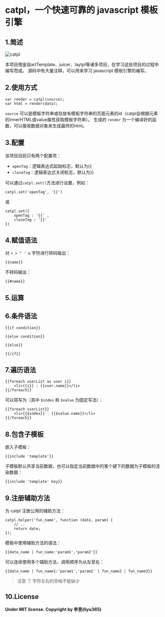 # catpl，一个快速可靠的 javascript 模板引擎

## 1.简述

![catpl](https://liyu365.github.io/catpl/catpl.png)

本项目借鉴自artTemplate、juicer、laytpl等诸多项目，在学习这些项目的过程中编写而成。
源码中有大量注释，可以用来学习 javascript 模板引擎的编写。

## 2.使用方式

```
var render = catpl(source);
var html = render(data);
```

`source` 可以是模板字符串或存放有模板字符串的页面元素的id（catpl会根据元素的innerHTML或value属性获取模板字符串）。
生成的 `render` 为一个编译好的函数，可以接收数据对象来生成最终的html。

## 3.配置

该项目目前只有两个配置项：

* `openTag`：逻辑表达式起始标志，默认为{{
* `closeTag`：逻辑表达式关闭标志，默认为}}

可以通过``catpl.set()``方法进行设置，例如：

```
catpl.set('openTag', '{{')
```

或

```
catpl.set({
    openTag : '{{' ,
    closeTag : '}}'
})
```

## 4.赋值语法

对 `< > " ' &` 字符进行转码输出：

```
{{name}}
```

不转码输出：

```
{{#name}}
```

## 5.运算

## 6.条件语法

```
{{if condition}}
    
{{else condition}}
    
{{else}}
    
{{/if}}
```

## 7.遍历语法

```
{{foreach userList as user i}}
    <li>{{i}} : {{user.name}}</li>
{{/foreach}}
```

可以简写为（其中 `$index` 和 `$value` 为固定写法）：

```
{{foreach userList}}
    <li>{{$index}} - {{$value.name}}</li>
{{/foreach}}
```

## 8.包含子模板

嵌入子模板：

```
{{include 'template'}}
```

子模板默认共享当前数据，也可以指定当前数据中的某个键下的数据为子模板的渲染数据：

```
{{include 'template' key}}
```

## 9.注册辅助方法

为 catpl 注册公用的辅助方法：

```
catpl.helper('fun_name', function (date, param) {
    // ..
    return date;
});
```

模板中使用辅助方法的语法：

```
{{data_name | fun_name:'param1','param2'}}
```

可以连续使用多个辅助方法，调用顺序为从左至右：

```
{{data_name | fun_name1:'param1','param2' | fun_name2 | fun_name3}}
```

> 注意 '|' 字符左右的空格不能缺少

## 10.License

**Under MIT license. Copyright by 李昱(liyu365)**